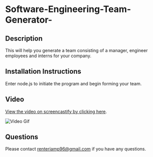 # Software-Engineering-Team-Generator-

## **Description**

This will help you generate a team consisting of a manager, engineer employees and interns for your company. 

## **Installation Instructions**

Enter node.js to initiate the program and begin forming your team.

## **Video**

[View the video on screencastify by clicking here](https://drive.google.com/file/d/17VOSuZZ1oXjFJkRrEM2XEya3WuqXhs1u/view).

![Video Gif](Develop\Img\Team-Generator.gif)


## **Questions**

Please contact <renteriamp96@gmail.com> if you have any questions.